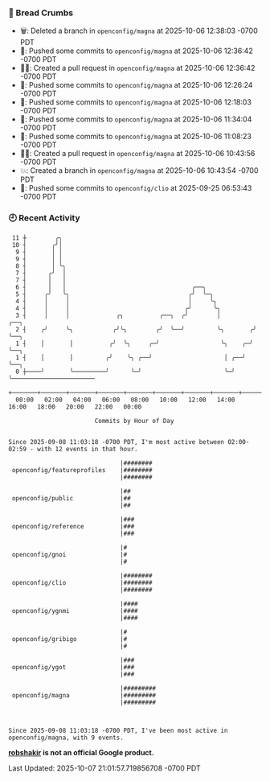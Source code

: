 ### 🍞 Bread Crumbs

 * 🗑: Deleted a branch in `openconfig/magna` at 2025-10-06 12:38:03 -0700 PDT
 * 🚢: Pushed some commits to `openconfig/magna` at 2025-10-06 12:36:42 -0700 PDT
 * ✍🏼: Created a pull request in `openconfig/magna` at 2025-10-06 12:36:42 -0700 PDT
 * 🚢: Pushed some commits to `openconfig/magna` at 2025-10-06 12:26:24 -0700 PDT
 * 🚢: Pushed some commits to `openconfig/magna` at 2025-10-06 12:18:03 -0700 PDT
 * 🚢: Pushed some commits to `openconfig/magna` at 2025-10-06 11:34:04 -0700 PDT
 * 🚢: Pushed some commits to `openconfig/magna` at 2025-10-06 11:08:23 -0700 PDT
 * ✍🏼: Created a pull request in `openconfig/magna` at 2025-10-06 10:43:56 -0700 PDT
 * 💥: Created a branch in `openconfig/magna` at 2025-10-06 10:43:54 -0700 PDT
 * 🚢: Pushed some commits to `openconfig/clio` at 2025-09-25 06:53:43 -0700 PDT

### 🕘 Recent Activity
```
 11 ┼        ╭╮
 10 ┤       ╭╯│
  9 ┤       │ │
  9 ┤       │ │
  8 ┤       │ ╰╮
  7 ┤      ╭╯  │
  7 ┤      │   │
  6 ┤      │   │                                   ╭──╮
  5 ┤     ╭╯   ╰╮                                 ╭╯  ╰─╮
  4 ┤     │     │                                 │     ╰╮
  4 ┤     │     │                                ╭╯      ╰╮
  3 ┤     │     │             ╭╮          ╭──╮  ╭╯        │         ╭──╮
  2 ┤    ╭╯     ╰╮           ╭╯╰╮        ╭╯  ╰──╯         ╰╮       ╭╯  ╰──╮
  1 ┤    │       │          ╭╯  ╰╮     ╭─╯                 ╰╮    ╭─╯      ╰──╮
  1 ┤    │       │         ╭╯    ╰╮ ╭──╯                    │ ╭──╯           ╰──╮
  0 ┼────╯       ╰─────────╯      ╰─╯                       ╰─╯                 ╰───────────────────────
    +───────+───────+───────+───────+───────+───────+───────+───────+───────+───────+───────+───────+────
  00:00   02:00   04:00   06:00   08:00   10:00   12:00   14:00   16:00   18:00   20:00   22:00   00:00   

						Commits by Hour of Day


Since 2025-09-08 11:03:18 -0700 PDT, I'm most active between 02:00-02:59 - with 12 events in that hour.

```



```
                               |########
 openconfig/featureprofiles    |########
                               |########

                               |##
 openconfig/public             |##
                               |##

                               |###
 openconfig/reference          |###
                               |###

                               |#
 openconfig/gnoi               |#
                               |#

                               |########
 openconfig/clio               |########
                               |########

                               |####
 openconfig/ygnmi              |####
                               |####

                               |#
 openconfig/gribigo            |#
                               |#

                               |###
 openconfig/ygot               |###
                               |###

                               |#########
 openconfig/magna              |#########
                               |#########



Since 2025-09-08 11:03:18 -0700 PDT, I've been most active in openconfig/magna, with 9 events.

```
**[robshakir](mailto:robjs@google.com) is not an official Google product.**  


Last Updated: 2025-10-07 21:01:57.719856708 -0700 PDT
